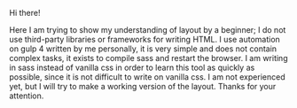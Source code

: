 Hi there!

Here I am trying to show my understanding of layout by a beginner; I do not use third-party libraries or frameworks for writing HTML. I use automation on gulp 4 written by me personally, it is very simple and does not contain complex tasks, it exists to compile sass and restart the browser. I am writing in sass instead of vanilla css in order to learn this tool as quickly as possible, since it is not difficult to write on vanilla css. I am not experienced yet, but I will try to make a working version of the layout. Thanks for your attention.